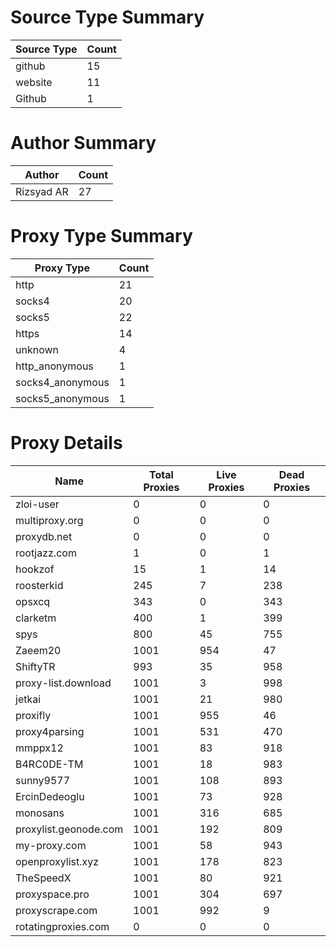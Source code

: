 # Source Type Summary

| Source Type | Count |
|-------------|-------|
| github | 15 |
| website | 11 |
| Github | 1 |


# Author Summary

| Author | Count |
|--------|-------|
| Rizsyad AR | 27 |


# Proxy Type Summary

| Proxy Type | Count |
|------------|-------|
| http | 21 |
| socks4 | 20 |
| socks5 | 22 |
| https | 14 |
| unknown | 4 |
| http_anonymous | 1 |
| socks4_anonymous | 1 |
| socks5_anonymous | 1 |


# Proxy Details

| Name | Total Proxies | Live Proxies | Dead Proxies |
|------|---------------|--------------|---------------|
| zloi-user | 0 | 0 | 0 |
| multiproxy.org | 0 | 0 | 0 |
| proxydb.net | 0 | 0 | 0 |
| rootjazz.com | 1 | 0 | 1 |
| hookzof | 15 | 1 | 14 |
| roosterkid | 245 | 7 | 238 |
| opsxcq | 343 | 0 | 343 |
| clarketm | 400 | 1 | 399 |
| spys | 800 | 45 | 755 |
| Zaeem20 | 1001 | 954 | 47 |
| ShiftyTR | 993 | 35 | 958 |
| proxy-list.download | 1001 | 3 | 998 |
| jetkai | 1001 | 21 | 980 |
| proxifly | 1001 | 955 | 46 |
| proxy4parsing | 1001 | 531 | 470 |
| mmppx12 | 1001 | 83 | 918 |
| B4RC0DE-TM | 1001 | 18 | 983 |
| sunny9577 | 1001 | 108 | 893 |
| ErcinDedeoglu | 1001 | 73 | 928 |
| monosans | 1001 | 316 | 685 |
| proxylist.geonode.com | 1001 | 192 | 809 |
| my-proxy.com | 1001 | 58 | 943 |
| openproxylist.xyz | 1001 | 178 | 823 |
| TheSpeedX | 1001 | 80 | 921 |
| proxyspace.pro | 1001 | 304 | 697 |
| proxyscrape.com | 1001 | 992 | 9 |
| rotatingproxies.com | 0 | 0 | 0 |

